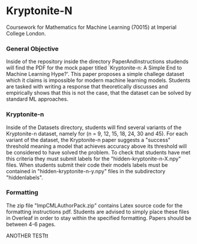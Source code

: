 # Kryptonite-N

Coursework for Mathematics for Machine Learning (70015) at Imperial College London. 

### General Objective

Inside of the repository inside the directory PaperAndInstructions studends will find the PDF for the mock paper titled `Kryptonite-n: A Simple End to Machine Learning Hype?'. This paper proposes a simple challege dataset which it claims is impossible for modern machine learning models. Students are tasked with writing a response that theoretically discusses and empirically shows that this is not the case, that the dataset can be solved by standard ML approaches. 

### Kryptonite-n

Inside of the Datasets directory, students will find several variants of the Kryptonite-n dataset, namely for (n = 9, 12, 15, 18, 24, 30 and 45). For each variant of the dataset, the Kryptonite-n paper suggests a "success" threshold meaning a model that achieves accuracy above its threshold will be considered to have solved the problem. To check that students have met this criteria they must submit labels for the "hidden-kryptonite-n-X.npy" files. When students submit their code their models labels must be contained in  "hidden-kryptonite-n-y.npy" files in the subdirectory "hiddenlabels". 

### Formatting

The zip file "ImpCMLAuthorPack.zip" contains Latex source code for the formatting instructions pdf. Students are advised to simply place these files in Overleaf in order to stay within the specified formatting. Papers should be between 4-6 pages.

ANOTHER TESTtt